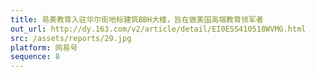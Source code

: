 ```yaml
---
title: 易美教育入驻华尔街地标建筑BBH大楼，旨在做美国高端教育领军者
out_url: http://dy.163.com/v2/article/detail/EI0ESS410518WVMG.html
src: /assets/reports/29.jpg
platform: 网易号
sequence: 8
---
```

